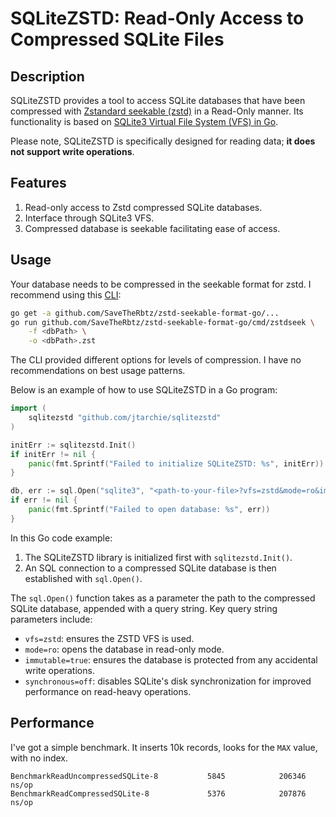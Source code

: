 # SQLiteZSTD: Read-Only Access to Compressed SQLite Files

## Description

SQLiteZSTD provides a tool to access SQLite databases that have been compressed
with
[Zstandard seekable (zstd)](https://github.com/facebook/zstd/blob/216099a73f6ec19c246019df12a2877dada45cca/contrib/seekable_format/zstd_seekable_compression_format.md)
in a Read-Only manner. Its functionality is based on
[SQLite3 Virtual File System (VFS) in Go](https://github.com/psanford/sqlite3vfs).

Please note, SQLiteZSTD is specifically designed for reading data; **it does not
support write operations**.

## Features

1. Read-only access to Zstd compressed SQLite databases.
2. Interface through SQLite3 VFS.
3. Compressed database is seekable facilitating ease of access.

## Usage

Your database needs to be compressed in the seekable format for zstd. I
recommend using this [CLI](github.com/SaveTheRbtz/zstd-seekable-format-go):

```bash
go get -a github.com/SaveTheRbtz/zstd-seekable-format-go/...
go run github.com/SaveTheRbtz/zstd-seekable-format-go/cmd/zstdseek \
	-f <dbPath> \
	-o <dbPath>.zst
```

The CLI provided different options for levels of compression. I have no
recommendations on best usage patterns.

Below is an example of how to use SQLiteZSTD in a Go program:

```go
import (
	sqlitezstd "github.com/jtarchie/sqlitezstd"
)

initErr := sqlitezstd.Init()
if initErr != nil {
	panic(fmt.Sprintf("Failed to initialize SQLiteZSTD: %s", initErr))
}

db, err := sql.Open("sqlite3", "<path-to-your-file>?vfs=zstd&mode=ro&immutable=true&synchronous=off")
if err != nil {
	panic(fmt.Sprintf("Failed to open database: %s", err))
}
```

In this Go code example:

1. The SQLiteZSTD library is initialized first with `sqlitezstd.Init()`.
2. An SQL connection to a compressed SQLite database is then established with
   `sql.Open()`.

The `sql.Open()` function takes as a parameter the path to the compressed SQLite
database, appended with a query string. Key query string parameters include:

- `vfs=zstd`: ensures the ZSTD VFS is used.
- `mode=ro`: opens the database in read-only mode.
- `immutable=true`: ensures the database is protected from any accidental write
  operations.
- `synchronous=off`: disables SQLite's disk synchronization for improved
  performance on read-heavy operations.

## Performance

I've got a simple benchmark. It inserts 10k records, looks for the `MAX` value,
with no index.

```
BenchmarkReadUncompressedSQLite-8           5845            206346 ns/op
BenchmarkReadCompressedSQLite-8             5376            207876 ns/op
```
